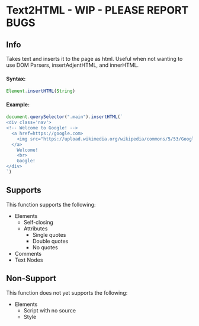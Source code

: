 # Text2HTML - WIP - PLEASE REPORT BUGS

## Info

Takes text and inserts it to the page as html. Useful when not wanting to use DOM Parsers, insertAdjentHTML, and innerHTML.

#### Syntax:
```js
Element.insertHTML(String)
```

#### Example:
```js
document.querySelector(".main").insertHTML(`
<div class='nav'>
<!-- Welcome to Google! -->
  <a href=https://google.com>
    <img src="https://upload.wikimedia.org/wikipedia/commons/5/53/Google_%22G%22_Logo.svg" />
  </a>
    Welcome!
    <br>
    Google!
</div>
`)
```

## Supports
This function supports the following:
- Elements
  - Self-closing
  - Attributes
    - Single quotes
    - Double quotes
    - No quotes
- Comments
- Text Nodes

## Non-Support
This function does not yet supports the following:
- Elements
  - Script with no source
  - Style
